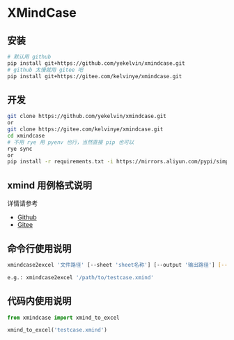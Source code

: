 # XMindCase

## 安装

```bash
# 默认用 github
pip install git+https://github.com/yekelvin/xmindcase.git
# github 太慢就用 gitee 吧
pip install git+https://gitee.com/kelvinye/xmindcase.git
```

## 开发

```bash
git clone https://github.com/yekelvin/xmindcase.git
or
git clone https://gitee.com/kelvinye/xmindcase.git
cd xmindcase
# 不用 rye 用 pyenv 也行，当然直接 pip 也可以
rye sync
or
pip install -r requirements.txt -i https://mirrors.aliyun.com/pypi/simple
```

## xmind 用例格式说明

详情请参考

- [Github](https://github.com/yekelvin/xmindcase/blob/master/docs/testcase.example.xmind)
- [Gitee](https://gitee.com/kelvinye/xmindcase/blob/master/docs/testcase.template.xmind)

## 命令行使用说明

```bash
xmindcase2excel '文件路径' [--sheet 'sheet名称'] [--output '输出路径'] [--debug] [--help]

e.g.: xmindcase2excel '/path/to/testcase.xmind'
```

## 代码内使用说明

```python
from xmindcase import xmind_to_excel

xmind_to_excel('testcase.xmind')
```
